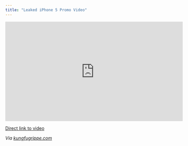 ```yaml
---
title: "Leaked iPhone 5 Promo Video"
---
```

<p><iframe width="560" height="315" src="http://www.youtube.com/embed/uIRBxRlsYR0?rel=0" frameborder="0" allowfullscreen></iframe></p>
<p><a href="http://youtu.be/uIRBxRlsYR0">Direct link to video</a></p>
<p><em>Via <a href="http://www.kungfugrippe.com/post/29903123779/replacing-human-connection">kungfugrippe.com</a></em></p>
